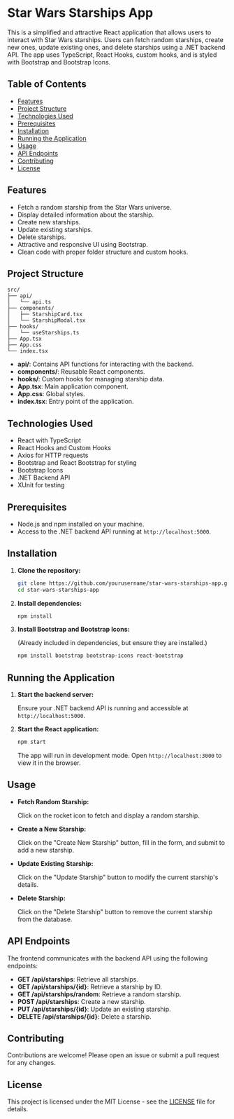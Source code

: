 # Star Wars Starships App

This is a simplified and attractive React application that allows users to interact with Star Wars starships. Users can fetch random starships, create new ones, update existing ones, and delete starships using a .NET backend API. The app uses TypeScript, React Hooks, custom hooks, and is styled with Bootstrap and Bootstrap Icons.

## Table of Contents

- [Features](#features)
- [Project Structure](#project-structure)
- [Technologies Used](#technologies-used)
- [Prerequisites](#prerequisites)
- [Installation](#installation)
- [Running the Application](#running-the-application)
- [Usage](#usage)
- [API Endpoints](#api-endpoints)
- [Contributing](#contributing)
- [License](#license)

## Features

- Fetch a random starship from the Star Wars universe.
- Display detailed information about the starship.
- Create new starships.
- Update existing starships.
- Delete starships.
- Attractive and responsive UI using Bootstrap.
- Clean code with proper folder structure and custom hooks.

## Project Structure

```
src/
├── api/
│   └── api.ts
├── components/
│   ├── StarshipCard.tsx
│   └── StarshipModal.tsx
├── hooks/
│   └── useStarships.ts
├── App.tsx
├── App.css
└── index.tsx
```

- **api/**: Contains API functions for interacting with the backend.
- **components/**: Reusable React components.
- **hooks/**: Custom hooks for managing starship data.
- **App.tsx**: Main application component.
- **App.css**: Global styles.
- **index.tsx**: Entry point of the application.

## Technologies Used

- React with TypeScript
- React Hooks and Custom Hooks
- Axios for HTTP requests
- Bootstrap and React Bootstrap for styling
- Bootstrap Icons
- .NET Backend API
- XUnit for testing

## Prerequisites

- Node.js and npm installed on your machine.
- Access to the .NET backend API running at `http://localhost:5000`.

## Installation

1. **Clone the repository:**

   ```bash
   git clone https://github.com/yourusername/star-wars-starships-app.git
   cd star-wars-starships-app
   ```

2. **Install dependencies:**

   ```bash
   npm install
   ```

3. **Install Bootstrap and Bootstrap Icons:**

   (Already included in dependencies, but ensure they are installed.)

   ```bash
   npm install bootstrap bootstrap-icons react-bootstrap
   ```

## Running the Application

1. **Start the backend server:**

   Ensure your .NET backend API is running and accessible at `http://localhost:5000`.

2. **Start the React application:**

   ```bash
   npm start
   ```

   The app will run in development mode. Open `http://localhost:3000` to view it in the browser.

## Usage

- **Fetch Random Starship:**

  Click on the rocket icon to fetch and display a random starship.

- **Create a New Starship:**

  Click on the "Create New Starship" button, fill in the form, and submit to add a new starship.

- **Update Existing Starship:**

  Click on the "Update Starship" button to modify the current starship's details.

- **Delete Starship:**

  Click on the "Delete Starship" button to remove the current starship from the database.

## API Endpoints

The frontend communicates with the backend API using the following endpoints:

- **GET /api/starships**: Retrieve all starships.
- **GET /api/starships/{id}**: Retrieve a starship by ID.
- **GET /api/starships/random**: Retrieve a random starship.
- **POST /api/starships**: Create a new starship.
- **PUT /api/starships/{id}**: Update an existing starship.
- **DELETE /api/starships/{id}**: Delete a starship.

## Contributing

Contributions are welcome! Please open an issue or submit a pull request for any changes.

## License

This project is licensed under the MIT License - see the [LICENSE](LICENSE) file for details.
